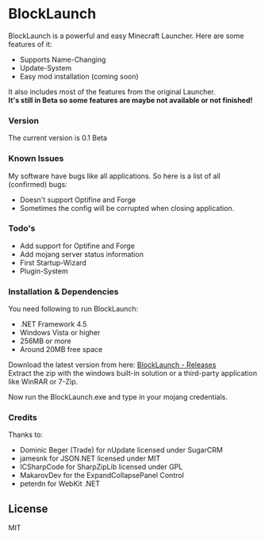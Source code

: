 # BlockLaunch

BlockLaunch is a powerful and easy Minecraft Launcher. Here are some features of it:

  - Supports Name-Changing
  - Update-System
  - Easy mod installation (coming soon)

It also includes most of the features from the original Launcher.  
**It's still in Beta so some features are maybe not available or not finished!**

### Version
The current version is 0.1 Beta

### Known Issues

My software have bugs like all applications. So here is a list of all (confirmed) bugs:

- Doesn't support Optifine and Forge
- Sometimes the config will be corrupted when closing application.

### Todo's

- Add support for Optifine and Forge
- Add mojang server status information
- First Startup-Wizard
- Plugin-System

### Installation & Dependencies

You need following to run BlockLaunch:

- .NET Framework 4.5
- Windows Vista or higher
- 256MB or more
- Around 20MB free space

Download the latest version from here: [BlockLaunch - Releases](https://github.com/KaskadekingDE/BlockLaunch/releases "Releases")  
Extract the zip with the windows built-in solution or a third-party application like WinRAR or 7-Zip.

Now run the BlockLaunch.exe and type in your mojang credentials.

### Credits

Thanks to:

- Dominic Beger (Trade) for nUpdate licensed under SugarCRM
- jamesnk for JSON.NET licensed under MIT
- ICSharpCode for SharpZipLib licensed under GPL
- MakarovDev for the ExpandCollapsePanel Control
- peterdn for WebKit .NET

License
----

MIT

